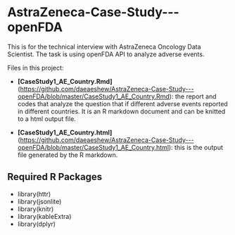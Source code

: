 # AstraZeneca-Case-Study---openFDA

This is for the technical interview with AstraZeneca Oncology Data Scientist. The task is using openFDA API to analyze adverse events.

Files in this project: 
* **[CaseStudy1_AE_Country.Rmd]** (https://github.com/daeaeshew/AstraZeneca-Case-Study---openFDA/blob/master/CaseStudy1_AE_Country.Rmd): the report and codes that analyze the question that if different adverse events reported in different countries. It is an R markdown document and can be knitted to a html output file.

* **[CaseStudy1_AE_Country.html]** (https://github.com/daeaeshew/AstraZeneca-Case-Study---openFDA/blob/master/CaseStudy1_AE_Country.html): this is the output file generated by the R markdown.

## Required R Packages
- library(httr)
- library(jsonlite)
- library(knitr)
- library(kableExtra)
- library(dplyr)
